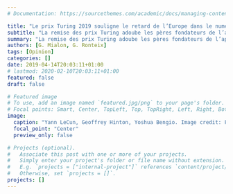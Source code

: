 ```yaml
---
# Documentation: https://sourcethemes.com/academic/docs/managing-content/

title: "Le prix Turing 2019 souligne le retard de l’Europe dans le numérique."
subtitle: "La remise des prix Turing adoube les pères fondateurs de l’apprentissage profond, qui a joué un rôle crucial dans la résurgence actuelle de l’intelligence artificielle. Le prix reconnaît aussi dans une certaine mesure l’école de formation européenne en informatique, mais révèle en creux la difficulté de maintenir ces profils en Europe et d’y créer un pôle informatique industriel sur le vieux continent. Signaux faibles du retard de l’Union dans l’intelligence artificielle. [Lire l'intégralité de la note.](https://legrandcontinent.eu/fr/2019/04/14/le-prix-turing-2019-souligne-le-retard-de-leurope-dans-le-numerique/)"
summary: "La remise des prix Turing adoube les pères fondateurs de l’apprentissage profond, qui a joué un rôle crucial dans la résurgence actuelle de l’intelligence artificielle. Le prix reconnaît aussi dans une certaine mesure l’école de formation européenne en informatique, mais révèle en creux la difficulté de maintenir ces profils en Europe et d’y créer un pôle informatique industriel sur le vieux continent. Signaux faibles du retard de l’Union dans l’intelligence artificielle." 
authors: [G. Mialon, G. Ronteix]
tags: [Opinion]
categories: []
date: 2019-04-14T20:03:11+01:00
# lastmod: 2020-02-10T20:03:11+01:00
featured: false
draft: false

# Featured image
# To use, add an image named `featured.jpg/png` to your page's folder.
# Focal points: Smart, Center, TopLeft, Top, TopRight, Left, Right, BottomLeft, Bottom, BottomRight.
image:
  caption: "Yann LeCun, Geoffrey Hinton, Yoshua Bengio. Image credit: Facebook, Google, Girls know Tech."
  focal_point: "Center"
  preview_only: false

# Projects (optional).
#   Associate this post with one or more of your projects.
#   Simply enter your project's folder or file name without extension.
#   E.g. `projects = ["internal-project"]` references `content/project/deep-learning/index.md`.
#   Otherwise, set `projects = []`.
projects: []
---
```

